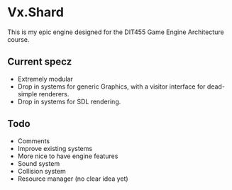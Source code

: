 # Vx.Shard
This is my epic engine designed for the DIT455 Game Engine Architecture course.

## Current specz
* Extremely modular
* Drop in systems for generic Graphics, with a visitor interface for dead-simple renderers.
* Drop in systems for SDL rendering.

## Todo
* Comments
* Improve existing systems
* More nice to have engine features
* Sound system
* Collision system
* Resource manager (no clear idea yet)
